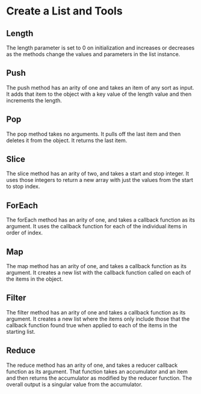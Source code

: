 # Create a List and Tools
## Length
The length parameter is set to 0 on initialization and increases or decreases as the methods change the values and parameters in the list instance.
## Push
The push method has an arity of one and takes an item of any sort as input.  It adds that item to the object with a key value of the length value and then increments the length. 
## Pop
The pop method takes no arguments. It pulls off the last item and then deletes it from the object.  It returns the last item. 
## Slice
The slice method has an arity of two, and takes a start and stop integer.  It uses those integers to return a new array with just the values from the start to stop index.  
## ForEach
The forEach method has an arity of one, and takes a callback function as its argument.  It uses the callback function for each of the individual items in order of index. 
## Map
The map method has an arity of one, and takes a callback function as its argument.  It creates a new list with the callback function called on each of the items in the object.
## Filter
The filter method has an arity of one and takes a callback function as its argument.  It creates a new list where the items only include those that the callback function found true when applied to each of the items in the starting list.
## Reduce
The reduce method has an arity of one, and takes a reducer callback function as its argument.  That function takes an accumulator and an item and then returns the accumulator as modified by the reducer function.  The overall output is a singular value from the accumulator.